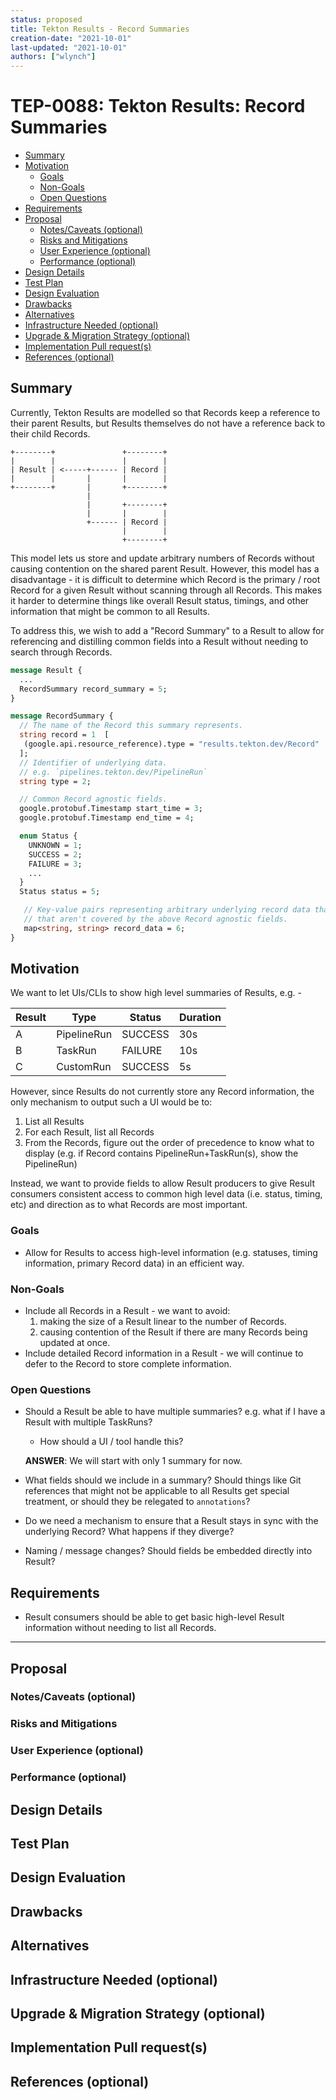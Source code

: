 ```yaml
---
status: proposed
title: Tekton Results - Record Summaries
creation-date: "2021-10-01"
last-updated: "2021-10-01"
authors: ["wlynch"]
---
```


# TEP-0088: Tekton Results: Record Summaries

<!--
**Note:** When your TEP is complete, all of these comment blocks should be removed.

To get started with this template:

- [ ] **Fill out this file as best you can.**
  At minimum, you should fill in the "Summary", and "Motivation" sections.
  These should be easy if you've preflighted the idea of the TEP with the
  appropriate Working Group.
- [ ] **Create a PR for this TEP.**
  Assign it to people in the SIG that are sponsoring this process.
- [ ] **Merge early and iterate.**
  Avoid getting hung up on specific details and instead aim to get the goals of
  the TEP clarified and merged quickly.  The best way to do this is to just
  start with the high-level sections and fill out details incrementally in
  subsequent PRs.

Just because a TEP is merged does not mean it is complete or approved.  Any TEP
marked as a `proposed` is a working document and subject to change.  You can
denote sections that are under active debate as follows:

```
<<[UNRESOLVED optional short context or usernames ]>>
Stuff that is being argued.
<<[/UNRESOLVED]>>
```

When editing TEPS, aim for tightly-scoped, single-topic PRs to keep discussions
focused.  If you disagree with what is already in a document, open a new PR
with suggested changes.

If there are new details that belong in the TEP, edit the TEP.  Once a
feature has become "implemented", major changes should get new TEPs.

The canonical place for the latest set of instructions (and the likely source
of this file) is [here](/teps/NNNN-TEP-template/README.md).

-->

<!--
This is the title of your TEP.  Keep it short, simple, and descriptive.  A good
title can help communicate what the TEP is and should be considered as part of
any review.
-->

<!--
A table of contents is helpful for quickly jumping to sections of a TEP and for
highlighting any additional information provided beyond the standard TEP
template.

Ensure the TOC is wrapped with
  <code>&lt;!-- toc --&rt;&lt;!-- /toc --&rt;</code>
tags, and then generate with `hack/update-toc.sh`.
-->

<!-- toc -->
- [Summary](#summary)
- [Motivation](#motivation)
  - [Goals](#goals)
  - [Non-Goals](#non-goals)
  - [Open Questions](#open-questions)
- [Requirements](#requirements)
- [Proposal](#proposal)
  - [Notes/Caveats (optional)](#notescaveats-optional)
  - [Risks and Mitigations](#risks-and-mitigations)
  - [User Experience (optional)](#user-experience-optional)
  - [Performance (optional)](#performance-optional)
- [Design Details](#design-details)
- [Test Plan](#test-plan)
- [Design Evaluation](#design-evaluation)
- [Drawbacks](#drawbacks)
- [Alternatives](#alternatives)
- [Infrastructure Needed (optional)](#infrastructure-needed-optional)
- [Upgrade &amp; Migration Strategy (optional)](#upgrade--migration-strategy-optional)
- [Implementation Pull request(s)](#implementation-pull-requests)
- [References (optional)](#references-optional)
<!-- /toc -->

## Summary

<!--
This section is incredibly important for producing high quality user-focused
documentation such as release notes or a development roadmap.  It should be
possible to collect this information before implementation begins in order to
avoid requiring implementors to split their attention between writing release
notes and implementing the feature itself.

A good summary is probably at least a paragraph in length.

Both in this section and below, follow the guidelines of the [documentation
style guide]. In particular, wrap lines to a reasonable length, to make it
easier for reviewers to cite specific portions, and to minimize diff churn on
updates.

[documentation style guide]: https://github.com/kubernetes/community/blob/master/contributors/guide/style-guide.md
-->

Currently, Tekton Results are modelled so that Records keep a reference to their
parent Results, but Results themselves do not have a reference back to their
child Records.

```
+--------+               +--------+
|        |               |        |
| Result | <-----+------ | Record |
|        |       |       |        |
+--------+       |       +--------+
                 |
                 |       +--------+
                 |       |        |
                 +------ | Record |
                         |        |
                         +--------+
```

This model lets us store and update arbitrary numbers of Records without causing
contention on the shared parent Result. However, this model has a disadvantage -
it is difficult to determine which Record is the primary / root Record for a
given Result without scanning through all Records. This makes it harder to
determine things like overall Result status, timings, and other information that
might be common to all Results.

To address this, we wish to add a "Record Summary" to a Result to allow for
referencing and distilling common fields into a Result without needing to search
through Records.

```proto
message Result {
  ...
  RecordSummary record_summary = 5;
}

message RecordSummary {
  // The name of the Record this summary represents.
  string record = 1  [
   (google.api.resource_reference).type = "results.tekton.dev/Record"
  ];
  // Identifier of underlying data.
  // e.g. `pipelines.tekton.dev/PipelineRun`
  string type = 2;

  // Common Record agnostic fields.
  google.protobuf.Timestamp start_time = 3;
  google.protobuf.Timestamp end_time = 4;

  enum Status {
    UNKNOWN = 1;
    SUCCESS = 2;
    FAILURE = 3;
    ...
  }
  Status status = 5;

   // Key-value pairs representing arbitrary underlying record data that clients want to include
   // that aren't covered by the above Record agnostic fields.
   map<string, string> record_data = 6;
}
```

## Motivation

<!--
This section is for explicitly listing the motivation, goals and non-goals of
this TEP.  Describe why the change is important and the benefits to users.  The
motivation section can optionally provide links to [experience reports][] to
demonstrate the interest in a TEP within the wider Tekton community.

[experience reports]: https://github.com/golang/go/wiki/ExperienceReports
-->

We want to let UIs/CLIs to show high level summaries of Results, e.g. -

| Result | Type        | Status  | Duration |
|--------|-------------|---------|----------|
| A      | PipelineRun | SUCCESS | 30s      |
| B      | TaskRun     | FAILURE | 10s      |
| C      | CustomRun   | SUCCESS | 5s       |

However, since Results do not currently store any Record information, the only
mechanism to output such a UI would be to:

1. List all Results
2. For each Result, list all Records
3. From the Records, figure out the order of precedence to know what to display
   (e.g. if Record contains PipelineRun+TaskRun(s), show the PipelineRun)

Instead, we want to provide fields to allow Result producers to give Result
consumers consistent access to common high level data (i.e. status, timing, etc)
and direction as to what Records are most important.

### Goals

<!--
List the specific goals of the TEP.  What is it trying to achieve?  How will we
know that this has succeeded?
-->

- Allow for Results to access high-level information (e.g. statuses, timing
  information, primary Record data) in an efficient way.

### Non-Goals

<!--
What is out of scope for this TEP?  Listing non-goals helps to focus discussion
and make progress.
-->

- Include all Records in a Result - we want to avoid:
  1. making the size of a Result linear to the number of Records.
  2. causing contention of the Result if there are many Records being updated at
     once.
- Include detailed Record information in a Result - we will continue to defer to
  the Record to store complete information.

### Open Questions

- Should a Result be able to have multiple summaries? e.g. what if I have a
  Result with multiple TaskRuns?

  - How should a UI / tool handle this?

  **ANSWER**: We will start with only 1 summary for now.

- What fields should we include in a summary? Should things like Git references
  that might not be applicable to all Results get special treatment, or should
  they be relegated to `annotations`?
- Do we need a mechanism to ensure that a Result stays in sync with the
  underlying Record? What happens if they diverge?
- Naming / message changes? Should fields be embedded directly into Result?

## Requirements

<!--
Describe constraints on the solution that must be met. Examples might include
performance characteristics that must be met, specific edge cases that must
be handled, or user scenarios that will be affected and must be accomodated.
-->

- Result consumers should be able to get basic high-level Result information
  without needing to list all Records.

---

<!-- EVERYTHING UNDER HERE TO BE FILLED IN LATER -->

## Proposal

<!--
This is where we get down to the specifics of what the proposal actually is.
This should have enough detail that reviewers can understand exactly what
you're proposing, but should not include things like API designs or
implementation.  The "Design Details" section below is for the real
nitty-gritty.
-->

### Notes/Caveats (optional)

<!--
What are the caveats to the proposal?
What are some important details that didn't come across above.
Go in to as much detail as necessary here.
This might be a good place to talk about core concepts and how they relate.
-->

### Risks and Mitigations

<!--
What are the risks of this proposal and how do we mitigate. Think broadly.
For example, consider both security and how this will impact the larger
kubernetes ecosystem.

How will security be reviewed and by whom?

How will UX be reviewed and by whom?

Consider including folks that also work outside the WGs or subproject.
-->

### User Experience (optional)

<!--
Consideration about the user experience. Depending on the area of change,
users may be task and pipeline editors, they may trigger task and pipeline
runs or they may be responsible for monitoring the execution of runs,
via CLI, dashboard or a monitoring system.

Consider including folks that also work on CLI and dashboard.
-->

### Performance (optional)

<!--
Consideration about performance.
What impact does this change have on the start-up time and execution time
of task and pipeline runs? What impact does it have on the resource footprint
of Tekton controllers as well as task and pipeline runs?

Consider which use cases are impacted by this change and what are their
performance requirements.
-->

## Design Details

<!--
This section should contain enough information that the specifics of your
change are understandable.  This may include API specs (though not always
required) or even code snippets.  If there's any ambiguity about HOW your
proposal will be implemented, this is the place to discuss them.

If it's helpful to include workflow diagrams or any other related images,
add them under "/teps/images/". It's upto the TEP author to choose the name
of the file, but general guidance is to include at least TEP number in the
file name, for example, "/teps/images/NNNN-workflow.jpg".
-->

## Test Plan

<!--
**Note:** *Not required until targeted at a release.*

Consider the following in developing a test plan for this enhancement:
- Will there be e2e and integration tests, in addition to unit tests?
- How will it be tested in isolation vs with other components?

No need to outline all of the test cases, just the general strategy.  Anything
that would count as tricky in the implementation and anything particularly
challenging to test should be called out.

All code is expected to have adequate tests (eventually with coverage
expectations).
-->

## Design Evaluation

<!--
How does this proposal affect the reusability, simplicity, flexibility
and conformance of Tekton, as described in [design principles](https://github.com/tektoncd/community/blob/master/design-principles.md)
-->

## Drawbacks

<!--
Why should this TEP _not_ be implemented?
-->

## Alternatives

<!--
What other approaches did you consider and why did you rule them out?  These do
not need to be as detailed as the proposal, but should include enough
information to express the idea and why it was not acceptable.
-->

## Infrastructure Needed (optional)

<!--
Use this section if you need things from the project/SIG.  Examples include a
new subproject, repos requested, github details.  Listing these here allows a
SIG to get the process for these resources started right away.
-->

## Upgrade & Migration Strategy (optional)

<!--
Use this section to detail wether this feature needs an upgrade or
migration strategy. This is especially useful when we modify a
behavior or add a feature that may replace and deprecate a current one.
-->

## Implementation Pull request(s)

<!--
Once the TEP is ready to be marked as implemented, list down all the Github
Pull-request(s) merged.
Note: This section is exclusively for merged pull requests, for this TEP.
It will be a quick reference for those looking for implementation of this TEP.
-->

## References (optional)

<!--
Use this section to add links to GitHub issues, other TEPs, design docs in Tekton
shared drive, examples, etc. This is useful to refer back to any other related links
to get more details.
-->
